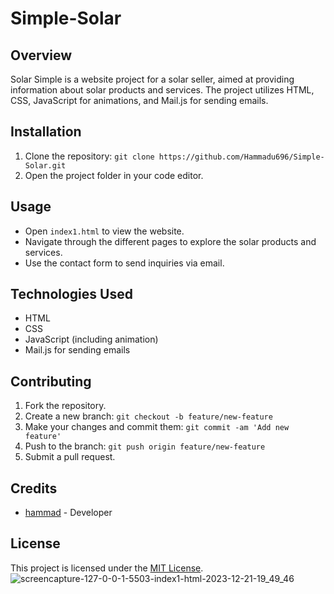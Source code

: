 # Simple-Solar


## Overview
Solar Simple is a website project for a solar seller, aimed at providing information about solar products and services. The project utilizes HTML, CSS, JavaScript for animations, and Mail.js for sending emails.

## Installation
1. Clone the repository: `git clone https://github.com/Hammadu696/Simple-Solar.git`
2. Open the project folder in your code editor.

## Usage
- Open `index1.html` to view the website.
- Navigate through the different pages to explore the solar products and services.
- Use the contact form to send inquiries via email.

## Technologies Used
- HTML
- CSS
- JavaScript (including animation)
- Mail.js for sending emails

## Contributing
1. Fork the repository.
2. Create a new branch: `git checkout -b feature/new-feature`
3. Make your changes and commit them: `git commit -am 'Add new feature'`
4. Push to the branch: `git push origin feature/new-feature`
5. Submit a pull request.

## Credits
- [hammad](https://github.com/hammadu696) - Developer

## License
This project is licensed under the [MIT License](https://opensource.org/licenses/MIT).
![screencapture-127-0-0-1-5503-index1-html-2023-12-21-19_49_46](https://github.com/Hammadu696/Simple-Solar/assets/132342505/1ccd8849-23a5-4607-a536-381ec1ce3801)
